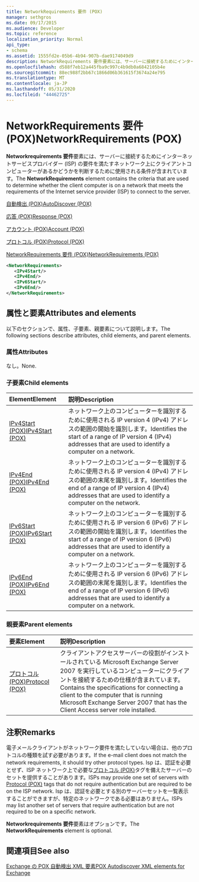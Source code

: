 ```yaml
---
title: NetworkRequirements 要件 (POX)
manager: sethgros
ms.date: 09/17/2015
ms.audience: Developer
ms.topic: reference
localization_priority: Normal
api_type:
- schema
ms.assetid: 1555fd2e-05b6-4b94-907b-dae9174049d9
description: NetworkRequirements 要件要素には、サーバーに接続するためにインターネットサービスプロバイダー (ISP) の要件を満たすネットワーク上にクライアントコンピューターがあるかどうかを判断するために使用される条件が含まれています。
ms.openlocfilehash: d588f7eb12a445fba9c997c4b9db0a6842105b4e
ms.sourcegitcommit: 88ec988f2bb67c1866d06b361615f3674a24e795
ms.translationtype: MT
ms.contentlocale: ja-JP
ms.lasthandoff: 05/31/2020
ms.locfileid: "44462725"
---
```

# <a name="networkrequirements-pox"></a><span data-ttu-id="540f9-103">NetworkRequirements 要件 (POX)</span><span class="sxs-lookup"><span data-stu-id="540f9-103">NetworkRequirements (POX)</span></span>

<span data-ttu-id="540f9-104">**Networkrequirements 要件**要素には、サーバーに接続するためにインターネットサービスプロバイダー (ISP) の要件を満たすネットワーク上にクライアントコンピューターがあるかどうかを判断するために使用される条件が含まれています。</span><span class="sxs-lookup"><span data-stu-id="540f9-104">The **NetworkRequirements** element contains the criteria that are used to determine whether the client computer is on a network that meets the requirements of the Internet service provider (ISP) to connect to the server.</span></span> 
  
[<span data-ttu-id="540f9-105">自動検出 (POX)</span><span class="sxs-lookup"><span data-stu-id="540f9-105">AutoDiscover (POX)</span></span>](autodiscover-pox.md)
  
[<span data-ttu-id="540f9-106">応答 (POX)</span><span class="sxs-lookup"><span data-stu-id="540f9-106">Response (POX)</span></span>](response-pox.md)
  
[<span data-ttu-id="540f9-107">アカウント (POX)</span><span class="sxs-lookup"><span data-stu-id="540f9-107">Account (POX)</span></span>](account-pox.md)
  
[<span data-ttu-id="540f9-108">プロトコル (POX)</span><span class="sxs-lookup"><span data-stu-id="540f9-108">Protocol (POX)</span></span>](protocol-pox.md)
  
[<span data-ttu-id="540f9-109">NetworkRequirements 要件 (POX)</span><span class="sxs-lookup"><span data-stu-id="540f9-109">NetworkRequirements (POX)</span></span>](networkrequirements-pox.md)
  
```xml
<NetworkRequirements>
   <IPv4Start/>
   <IPv4End/>
   <IPv6Start/>
   <IPv6End/>
</NetworkRequirements>
```

## <a name="attributes-and-elements"></a><span data-ttu-id="540f9-110">属性と要素</span><span class="sxs-lookup"><span data-stu-id="540f9-110">Attributes and elements</span></span>

<span data-ttu-id="540f9-111">以下のセクションで、属性、子要素、親要素について説明します。</span><span class="sxs-lookup"><span data-stu-id="540f9-111">The following sections describe attributes, child elements, and parent elements.</span></span>
  
### <a name="attributes"></a><span data-ttu-id="540f9-112">属性</span><span class="sxs-lookup"><span data-stu-id="540f9-112">Attributes</span></span>

<span data-ttu-id="540f9-113">なし。</span><span class="sxs-lookup"><span data-stu-id="540f9-113">None.</span></span>
  
### <a name="child-elements"></a><span data-ttu-id="540f9-114">子要素</span><span class="sxs-lookup"><span data-stu-id="540f9-114">Child elements</span></span>

|<span data-ttu-id="540f9-115">**Element**</span><span class="sxs-lookup"><span data-stu-id="540f9-115">**Element**</span></span>|<span data-ttu-id="540f9-116">**説明**</span><span class="sxs-lookup"><span data-stu-id="540f9-116">**Description**</span></span>|
|:-----|:-----|
|[<span data-ttu-id="540f9-117">IPv4Start (POX)</span><span class="sxs-lookup"><span data-stu-id="540f9-117">IPv4Start (POX)</span></span>](ipv4start-pox.md) <br/> |<span data-ttu-id="540f9-118">ネットワーク上のコンピューターを識別するために使用される IP version 4 (IPv4) アドレスの範囲の開始を識別します。</span><span class="sxs-lookup"><span data-stu-id="540f9-118">Identifies the start of a range of IP version 4 (IPv4) addresses that are used to identify a computer on a network.</span></span>  <br/> |
|[<span data-ttu-id="540f9-119">IPv4End (POX)</span><span class="sxs-lookup"><span data-stu-id="540f9-119">IPv4End (POX)</span></span>](ipv4end-pox.md) <br/> |<span data-ttu-id="540f9-120">ネットワーク上のコンピューターを識別するために使用される IP version 4 (IPv4) アドレスの範囲の末尾を識別します。</span><span class="sxs-lookup"><span data-stu-id="540f9-120">Identifies the end of a range of IP version 4 (IPv4) addresses that are used to identify a computer on the network.</span></span>  <br/> |
|[<span data-ttu-id="540f9-121">IPv6Start (POX)</span><span class="sxs-lookup"><span data-stu-id="540f9-121">IPv6Start (POX)</span></span>](ipv6start-pox.md) <br/> |<span data-ttu-id="540f9-122">ネットワーク上のコンピューターを識別するために使用される IP version 6 (IPv6) アドレスの範囲の開始を識別します。</span><span class="sxs-lookup"><span data-stu-id="540f9-122">Identifies the start of a range of IP version 6 (IPv6) addresses that are used to identify a computer on a network.</span></span>  <br/> |
|[<span data-ttu-id="540f9-123">IPv6End (POX)</span><span class="sxs-lookup"><span data-stu-id="540f9-123">IPv6End (POX)</span></span>](ipv6end-pox.md) <br/> |<span data-ttu-id="540f9-124">ネットワーク上のコンピューターを識別するために使用される IP version 6 (IPv6) アドレスの範囲の末尾を識別します。</span><span class="sxs-lookup"><span data-stu-id="540f9-124">Identifies the end of a range of IP version 6 (IPv6) addresses that are used to identify a computer on a network.</span></span>  <br/> |
   
### <a name="parent-elements"></a><span data-ttu-id="540f9-125">親要素</span><span class="sxs-lookup"><span data-stu-id="540f9-125">Parent elements</span></span>

|<span data-ttu-id="540f9-126">**要素**</span><span class="sxs-lookup"><span data-stu-id="540f9-126">**Element**</span></span>|<span data-ttu-id="540f9-127">**説明**</span><span class="sxs-lookup"><span data-stu-id="540f9-127">**Description**</span></span>|
|:-----|:-----|
|[<span data-ttu-id="540f9-128">プロトコル (POX)</span><span class="sxs-lookup"><span data-stu-id="540f9-128">Protocol (POX)</span></span>](protocol-pox.md) <br/> |<span data-ttu-id="540f9-129">クライアントアクセスサーバーの役割がインストールされている Microsoft Exchange Server 2007 を実行しているコンピューターにクライアントを接続するための仕様が含まれています。</span><span class="sxs-lookup"><span data-stu-id="540f9-129">Contains the specifications for connecting a client to the computer that is running Microsoft Exchange Server 2007 that has the Client Access server role installed.</span></span>  <br/> |
   
## <a name="remarks"></a><span data-ttu-id="540f9-130">注釈</span><span class="sxs-lookup"><span data-stu-id="540f9-130">Remarks</span></span>

<span data-ttu-id="540f9-131">電子メールクライアントがネットワーク要件を満たしていない場合は、他のプロトコルの種類を試す必要があります。</span><span class="sxs-lookup"><span data-stu-id="540f9-131">If the e-mail client does not match the network requirements, it should try other protocol types.</span></span> <span data-ttu-id="540f9-132">Isp は、認証を必要とせず、ISP ネットワーク上で必要な[プロトコル (POX)](protocol-pox.md)タグを備えたサーバーのセットを提供することがあります。</span><span class="sxs-lookup"><span data-stu-id="540f9-132">ISPs may provide one set of servers with [Protocol (POX)](protocol-pox.md) tags that do not require authentication but are required to be on the ISP network.</span></span> <span data-ttu-id="540f9-133">Isp は、認証を必要とする別のサーバーセットを一覧表示することができますが、特定のネットワークである必要はありません。</span><span class="sxs-lookup"><span data-stu-id="540f9-133">ISPs may list another set of servers that require authentication but are not required to be on a specific network.</span></span> 
  
<span data-ttu-id="540f9-134">**Networkrequirements 要件**要素はオプションです。</span><span class="sxs-lookup"><span data-stu-id="540f9-134">The **NetworkRequirements** element is optional.</span></span> 
  
## <a name="see-also"></a><span data-ttu-id="540f9-135">関連項目</span><span class="sxs-lookup"><span data-stu-id="540f9-135">See also</span></span>



[<span data-ttu-id="540f9-136">Exchange の POX 自動検出 XML 要素</span><span class="sxs-lookup"><span data-stu-id="540f9-136">POX Autodiscover XML elements for Exchange</span></span>](pox-autodiscover-xml-elements-for-exchange.md)

